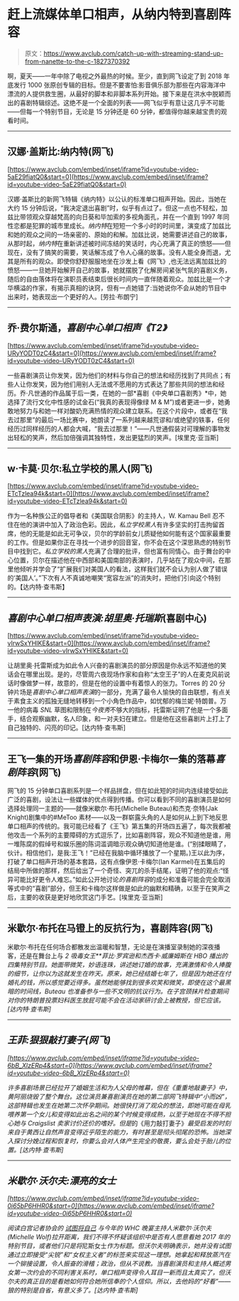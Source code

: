 # 赶上流媒体单口相声，从纳内特到喜剧阵容

> 原文：<https://www.avclub.com/catch-up-with-streaming-stand-up-from-nanette-to-the-c-1827370392>

啊，夏天——一年中除了电视之外最热的时候。至少，直到网飞设定了到 2018 年底发行 1000 张原创专辑的目标。但是不要害怕:影音俱乐部为那些在内容海洋中漂流的人提供救生圈，从最好的脚本和非脚本系列开始。接下来是在洪水中脱颖而出的喜剧特辑综述。这绝不是一个全面的列表——网飞似乎有意让这几乎不可能——但每一个特别节目，无论是 15 分钟还是 60 分钟，都值得你越来越宝贵的观看时间。



* * *

## 汉娜·盖斯比:纳内特(网飞)

 [https://www.avclub.com/embed/inset/iframe?id=youtube-video-5aE29fiatQ0&start=0](https://www.avclub.com/embed/inset/iframe?id=youtube-video-5aE29fiatQ0&start=0) 

汉娜·盖斯比的新网飞特辑《纳内特》以公认的标准单口相声开始。因此，当她在大约 15 分钟后说，“我决定退出喜剧”时，似乎有点过了。但这一点也不轻松，加兹比带领观众穿越梵高的向日葵和毕加索的多视角面孔，并在一个直到 1997 年同性恋都是犯罪的城市里成长。*纳内特*在短短一个多小时的时间里，演变成了加兹比和她的观众之间的一场亲密的、原始的和解。加兹比说，她需要讲述自己的故事，从那时起，*纳内特*在重新讲述被时间冻结的笑话时，内心充满了真正的愤怒——但现在，没有了搞笑的需要，笑话解冻成了令人心痛的故事。没有人能全身而退，尤其是所有的观众。即使你舒舒服服地坐在沙发上看《网飞》,也无法远离加兹比的愤怒——一旦她开始解开自己的故事，她就摆脱了化解房间紧张气氛的喜剧义务，随后的自由落体将在演职员表结束后很长时间内一直伴随着观众。加兹比是一个才华横溢的作家，有揭示真相的诀窍，但有一点她错了:当她说你不会从她的节目中出来时，她表现出一个更好的人。[劳拉·布朗宁]

* * *

## **乔·费尔斯通，*喜剧中心单口相声《T2》***

 [https://www.avclub.com/embed/inset/iframe?id=youtube-video-URyYODT0zC4&start=0](https://www.avclub.com/embed/inset/iframe?id=youtube-video-URyYODT0zC4&start=0) 

一些喜剧演员让你发笑，因为他们的材料与你自己的想法和经历找到了共同点；有些人让你发笑，因为他们用别人无法或不愿用的方式表达了那些共同的想法和经历。乔·凡世通的作品属于后一类，在她的一部*喜剧《中央单口喜剧秀》*中，她选择了流行文化中性感的试金石(“我真的表现得像绿 M & M”)或者更进一步，她勇敢地努力与和她一样对酸奶充满热情的观众建立联系。在这个片段中，或者在“我去过那里”的最后一场比赛中，她朗读了一系列越来越荒谬和/或绝望的轶事，任何经历过同样经历的人都会大喊，“我去过那里！”——凡世通假装对可理解的事物发出轻松的笑声，然后加倍强调其独特性，发出更猛烈的笑声。[埃里克·亚当斯]

* * *

## w·卡莫·贝尔:私立学校的黑人(网飞)

 [https://www.avclub.com/embed/inset/iframe?id=youtube-video-ETcTzlea94k&start=0](https://www.avclub.com/embed/inset/iframe?id=youtube-video-ETcTzlea94k&start=0) 

作为一名种族公正的倡导者和《美国联合阴影》的主持人，W. Kamau Bell 忍不住在他的演讲中加入了政治色彩。因此，*私立学校黑人*有许多坚实的打击拘留首席，他的无能是如此无可争议，贝尔的学龄前女儿质疑他如何能有这个国家最重要的工作。但是如果你正在寻找一个进步的回音室，你不会在这个深思熟虑的特别节目中找到它。*私立学校的黑人*充满了合理的批评，但也富有同情心。由于舞台的中心位置，贝尔在描述他在中西部和美国南部的表演时，几乎站在了观众中间，在那里他倾听并学会了“扩展我们对美国人的看法，这样我们就不会认为别人做了错误的‘美国人’。”下次有人不真诚地嘲笑“宽容左派”的消失时，把他们引向这个特别的。【达内特·查韦斯】

* * *

## ***喜剧中心单口相声表演:胡里奥·托瑞斯*(喜剧中心)**

 [https://www.avclub.com/embed/inset/iframe?id=youtube-video-vIrwSxYHIKE&start=0](https://www.avclub.com/embed/inset/iframe?id=youtube-video-vIrwSxYHIKE&start=0) 

让胡里奥·托雷斯成为如此令人兴奋的喜剧演员的部分原因是你永远不知道他的笑话会在哪里出现。是的，尽管周六夜现场作家和自称“太空王子”的人在麦克风前说话时像做梦一样，故意的，但是在他的设置中有着惊人的张力。Torres 的 20 分钟片场是*喜剧中心单口相声表演*的一部分，充满了最令人愉快的自由联想，有点关于素食主义的孤独无缝地转移到一个小角色作品中，如忧郁的梅兰妮·特朗普。万一他的病毒 *SNL* 草图和限制在*今夜秀*不够大的指标，托雷斯证明了他是一个多面手，结合观察幽默，名人印象，和一对夫妇在建立。但是他在这些喜剧片上打上了自己独特的、闪亮的印记。[达内特·查韦斯]

* * *

## **王飞一集的开场*喜剧阵容*和伊恩·卡梅尔一集的落幕*喜剧阵容*(网飞)**

网飞的 15 分钟单口喜剧系列是一个样品拼盘，但在如此短的时间内连续接受如此广泛的喜剧，设法让一些媒体的优点得到传播。你可以看到不同的喜剧演员是如何选择处理同一主题的——就像米歇尔·布托(Michelle Buteau)和杰克·奈特(Jak Knight)剧集中的#MeToo 素材——以及一群崭露头角的人是如何从上到下地反思单口相声的传统的。我可能已经看了《王飞》第五集的开场四五遍了，每次我都被他攻击一个系列的主要障碍的方式逗乐了，比如喜剧阵容，观众不知道他是谁，用一堆陈腐的假绰号和娱乐圈的陈词滥调暗示观众确切知道他是谁。(“别揉眼睛了，伙计。相信他们，是我:王飞！”已经在我脑中循环播放了一个星期。)王以此为序，打破了单口相声开场的基本套路，这有点像伊恩·卡梅尔(Ian Karmel)在五集后的结局中所做的那样，然后给出了一个奇怪、突兀的杀手结尾，证明了他的观点:“怪异可能比好更令人难忘。”如此公开地讨论*的喜剧阵容*的成分和准备可能会完全取消等式中的“喜剧”部分，但王和卡梅尔这样做是如此的幽默和精确，以至于在笑声之后，主要的收获是更好地欣赏这门手艺。[埃里克·亚当斯]

* * *

## 米歇尔·布托在马镫上的反抗行为，喜剧阵容(网飞)

米歇尔·布托在任何场合都散发出温暖和智慧，无论是在演播室录制她的深夜播客，还是在舞台上与 *2 吸毒女王**菲比·罗宾逊和杰西卡·威廉姆斯在 HBO 播出的四集特别节目。她面带微笑，妙语连珠，讲述她订婚的故事，充满激情和令人捧腹的细节，让你以为这就发生在昨天。原来，她已经结婚七年了，但是因为她还在付婚礼的钱，所以感觉要近得多。虽然她能够找到很多欢笑和微笑，即使在这个最黑暗的时间线，Buteau 也准备参与一些不文明的抗议行为。在子宫颈抹片检查期间对你的特朗普投票妇科医生放屁可能不会在活动家研讨会上被教授，但它应该。[达内特·查韦斯]*

* * *

## **王菲:狠狠敲打妻子*(网飞)*

 *[https://www.avclub.com/embed/inset/iframe?id=youtube-video-6bB_XlzERp4&start=0](https://www.avclub.com/embed/inset/iframe?id=youtube-video-6bB_XlzERp4&start=0)* 

*许多喜剧场景已经拉开了婚姻生活和为人父母的帷幕，但在《重重地敲妻子》中，黄阿丽烧毁了整个舞台。这位演员兼喜剧演员在她的第二部网飞特辑中“小而凶”，这部特辑也发生在她第二次怀孕期间。她很快打消了观众的想法，即她可能在母乳喂养第一个女儿和变得如此出名之间的某个时候变得成熟，以至于她现在不得不担心她与 Craigslist 卖家讨价还价的嗜好。但是*的《用力敲打妻子》*最受启发的时刻来自于黄西让自然声音变得近乎陌生的能力，有时甚至是彻头彻尾的恐怖。当她深入探讨分娩过程和恢复时，你要么会对人体产生完全的敬畏，要么会处于胎儿的位置。[达内特·查韦斯]*

* * *

## *米歇尔·沃尔夫:漂亮的女士*

 *[https://www.avclub.com/embed/inset/iframe?id=youtube-video-0i65bP6HHR0&start=0](https://www.avclub.com/embed/inset/iframe?id=youtube-video-0i65bP6HHR0&start=0)* 

*阅读白宫记者协会的 [试图将自己](https://news.avclub.com/whca-throws-michelle-wolf-under-the-bus-not-in-the-sp-1825651948) 与今年的 WHC 晚宴主持人米歇尔·沃尔夫(Michelle Wolf)拉开距离，我们不得不怀疑该组织中是否有人愿意看她 2017 年的特别节目，或者他们只是将*尼斯女士*作为标题。但沃尔夫明确表示，她并没有试图通过立即接受“尖锐”和“女权主义者”的标签来实现这一理想。她拿起和释放蒸汽在一个铆接设置，令人振奋的滑稽；政治，但从不说教。当喜剧演员和主持人概述男女第一次约会的不同利害关系时，单口相声变得令人耳目一新而且太真实了，但沃尔夫的真正目的是看她如何符合她所信奉的个人信仰。所以，去他妈的“好看”——狼的特别是自省，有意义多了。[达内特·查韦斯]*